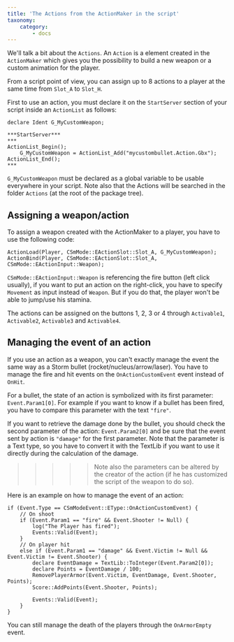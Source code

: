 ```yaml
---
title: 'The Actions from the ActionMaker in the script'
taxonomy:
    category:
        - docs
---
```


We'll talk a bit about the `Actions`. An `Action` is a element created in the `ActionMaker` which gives you the possibility to build a new weapon or a custom animation for the player.

From a script point of view, you can assign up to 8 actions to a player at the same time from `Slot_A` to `Slot_H`.

First to use an action, you must declare it on the `StartServer` section of your script inside an `ActionList` as follows:

```
declare Ident G_MyCustomWeapon;

***StartServer***
***
ActionList_Begin();
	G_MyCustomWeapon = ActionList_Add("mycustombullet.Action.Gbx");
ActionList_End();
***
```

`G_MyCustomWeapon` must be declared as a global variable to be usable everywhere in your script. Note also that the Actions will be searched in the folder `Actions` (at the root of the package tree).

## Assigning a weapon/action
To assign a weapon created with the ActionMaker to a player, you have to use the following code:

```
ActionLoad(Player, CSmMode::EActionSlot::Slot_A, G_MyCustomWeapon);
ActionBind(Player, CSmMode::EActionSlot::Slot_A, CSmMode::EActionInput::Weapon);
```

`CSmMode::EActionInput::Weapon` is referencing the fire button (left click usually), if you want to put an action on the right-click, you have to specify `Movement` as input instead of `Weapon`. But if you do that, the player won't be able to jump/use his stamina.

The actions can be assigned on the buttons 1, 2, 3 or 4 through `Activable1`, `Activable2`, `Activable3` and `Activable4`.

## Managing the event of an action
If you use an action as a weapon, you can't exactly manage the event the same way as a Storm bullet (rocket/nucleus/arrow/laser). You have to manage the fire and hit events on the `OnActionCustomEvent` event instead of `OnHit`.

For a bullet, the state of an action is symbolized with its first parameter: `Event.Param1[0]`. For example if you want to know if a bullet has been fired, you have to compare this parameter with the text `"fire"`.

If you want to retrieve the damage done by the bullet, you should check the second parameter of the action: `Event.Param2[0]` and be sure that the event sent by action is `"damage"` for the first parameter. Note that the parameter is a Text type, so you have to convert it with the TextLib if you want to use it directly during the calculation of the damage.

>>>>> Note also the parameters can be altered by the creator of the action (if he has customized the script of the weapon to do so).

Here is an example on how to manage the event of an action:

```
if (Event.Type == CSmModeEvent::EType::OnActionCustomEvent) {
	// On shoot
	if (Event.Param1 == "fire" && Event.Shooter != Null) {
		log("The Player has fired");
		Events::Valid(Event);
	}
	// On player hit
	else if (Event.Param1 == "damage" && Event.Victim != Null && Event.Victim != Event.Shooter) {
		declare EventDamage = TextLib::ToInteger(Event.Param2[0]);
		declare Points = EventDamage / 100;
		RemovePlayerArmor(Event.Victim, EventDamage, Event.Shooter, Points);
		Score::AddPoints(Event.Shooter, Points);
		
		Events::Valid(Event);
	}
}
```

You can still manage the death of the players through the `OnArmorEmpty` event.